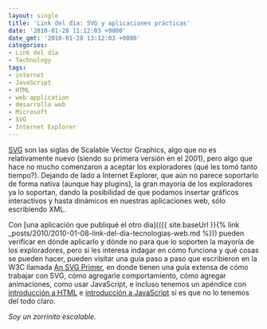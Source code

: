 ```yaml
---
layout: single
title: 'Link del día: SVG y aplicaciones prácticas'
date: '2010-01-28 11:12:03 +0000'
date_gmt: '2010-01-28 13:12:03 +0000'
categories:
- Link del día
- Technology
tags:
- internet
- JavaScript
- HTML
- web application
- desarrollo web
- Microsoft
- SVG
- Internet Explorer
---
```


[SVG](http://en.wikipedia.org/wiki/Scalable_Vector_Graphics) son las siglas de Scalable Vector Graphics, algo que no es relativamente nuevo (siendo su primera versión en el 2001), pero algo que hace no mucho comenzaron a aceptar los exploradores (qué les tomó tanto tiempo?). Dejando de lado a Internet Explorer, que aún no parece soportarlo de forma nativa (aunque hay plugins), la gran mayoría de los exploradores ya lo soportan, dando la posibilidad de que podamos insertar gráficos interactivos y hasta dinámicos en nuestras aplicaciones web, sólo escribiendo XML.

Con [una aplicación que publiqué el otro día](({{ site.baseUrl }}{% link _posts/2010/2010-01-08-link-del-dia-tecnologias-web.md %})) pueden verificar en dónde aplicarlo y dónde no para que lo soporten la mayoría de los exploradores, pero si les interesa indagar en cómo funciona y qué cosas se pueden hacer, pueden visitar una guía paso a paso que escribieron en la W3C llamada [An SVG Primer](http://www.w3.org/Graphics/SVG/IG/resources/svgprimer.html), en donde tienen una guía extensa de cómo trabajar con SVG, cómo agregarle comportamiento, cómo agregar animaciones, como usar JavaScript, e incluso tenemos un apéndice con [introducción a HTML](http://www.w3.org/Graphics/SVG/IG/resources/svgprimer.html#HTML_basics) e [introducción a JavaScript](http://www.w3.org/Graphics/SVG/IG/resources/svgprimer.html#JavaScript_basics) si es que no lo tenemos del todo claro.

_Soy un zorrinito escalable._
